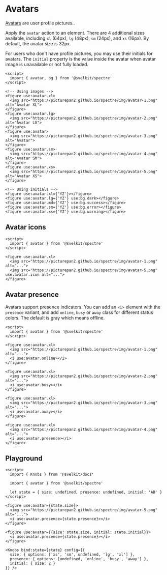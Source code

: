 # Avatars

[Avatars](https://picturepan2.github.io/spectre/components/avatars.html) are user profile pictures..

Apply the `avatar` action to an element. There are 4 additional sizes available, including `xl` (64px), `lg` (48px), `sm` (24px), and `xs` (16px). By default, the avatar size is 32px.

For users who don't have profile pictures, you may use their initials for avatars. The `initial` property is the value inside the avatar when avatar image is unavailable or not fully loaded.

```example
<script>
  import { avatar, bg } from '@svelkit/spectre'
</script>

<!-- Using images -->
<figure use:avatar.xl>
  <img src="https://picturepan2.github.io/spectre/img/avatar-1.png" alt="Avatar XL">
</figure>
<figure use:avatar.lg>
  <img src="https://picturepan2.github.io/spectre/img/avatar-2.png" alt="Avatar LG">
</figure>
<figure use:avatar>
  <img src="https://picturepan2.github.io/spectre/img/avatar-3.png" alt="Avatar">
</figure>
<figure use:avatar.sm>
  <img src="https://picturepan2.github.io/spectre/img/avatar-4.png" alt="Avatar SM">
</figure>
<figure use:avatar.xs>
  <img src="https://picturepan2.github.io/spectre/img/avatar-5.png" alt="Avatar XS">
</figure>

<!-- Using initials -->
<figure use:avatar.xl={'YZ'}></figure>
<figure use:avatar.lg={'YZ'} use:bg.dark></figure>
<figure use:avatar.md={'YZ'} use:bg.success></figure>
<figure use:avatar.sm={'YZ'} use:bg.error></figure>
<figure use:avatar.xs={'YZ'} use:bg.warning></figure>
```

## Avatar icons

```example
<script>
  import { avatar } from '@svelkit/spectre'
</script>

<figure use:avatar.xl>
  <img src="https://picturepan2.github.io/spectre/img/avatar-1.png" alt="...">
  <img src="https://picturepan2.github.io/spectre/img/avatar-5.png" use:avatar.icon alt="...">
</figure>
```

## Avatar presence

Avatars support presence indicators. You can add an `<i>` element with the `presence` variant, and add `online`, `busy` or `away` class for different status colors. The default is gray which means offline.

```example
<script>
  import { avatar } from '@svelkit/spectre'
</script>

<figure use:avatar.xl>
  <img src="https://picturepan2.github.io/spectre/img/avatar-1.png" alt="...">
  <i use:avatar.online></i>
</figure>

<figure use:avatar.xl>
  <img src="https://picturepan2.github.io/spectre/img/avatar-2.png" alt="...">
  <i use:avatar.busy></i>
</figure>

<figure use:avatar.xl>
  <img src="https://picturepan2.github.io/spectre/img/avatar-3.png" alt="...">
  <i use:avatar.away></i>
</figure>

<figure use:avatar.xl>
  <img src="https://picturepan2.github.io/spectre/img/avatar-4.png" alt="...">
  <i use:avatar.presence></i>
</figure>
```

## Playground

```example
<script>
  import { Knobs } from '@svelkit/docs'

  import { avatar } from '@svelkit/spectre'

  let state = { size: undefined, presence: undefined, initial: 'AB' }
</script>

<figure use:avatar={state.size}>
  <img src="https://picturepan2.github.io/spectre/img/avatar-5.png" alt="...">
  <i use:avatar.presence={state.presence}></i>
</figure>

<figure use:avatar={{size: state.size, initial: state.initial}}>
  <i use:avatar.presence={state.presence}></i>
</figure>

<Knobs bind:state={state} config={{
  size: { options: ['xs', 'sm', undefined, 'lg', 'xl'] },
  presence: { options: [undefined, 'online', 'busy', 'away'] },
  initial: { size: 2 }
}} />
```
